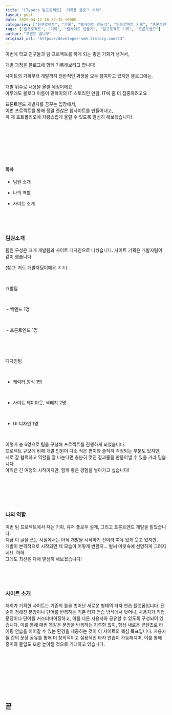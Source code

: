 ```yaml
---
title: "[Typers 팀프로젝트]  기록용 블로그 시작"
layout: post
date: 2025-04-12 16:37:35 +0900
categories: ["팀프로젝트", "기록", "웹사이트 만들기", "팀프로젝트 기록", "프론트엔드"]
tags: ["팀프로젝트", "기록", "웹사이트 만들기", "팀프로젝트 기록", "프론트엔드"]
author: "프론트 꿈나무"
original_url: "https://developer-smh.tistory.com/13"
---
```


이번에 학교 친구들과 팀 프로젝트를 하게 되는 좋은 기회가 생겨서,

개발 과정을 블로그에 함께 기록해보려고 합니다!

사이트의 기획부터 개발까지 전반적인 과정을 모두 참여하고 있지만 블로그에는,

개발 위주로 내용을 올릴 예정이에요.  
아무래도 블로그 이름이 민혁이의 IT 스토리인 만큼, IT에 좀 더 집중하려고요  

프론트엔드 개발자를 꿈꾸는 입장에서,  
이번 프로젝트를 통해 정말 괜찮은 웹사이트를 만들어내고,  
꼭 제 포트폴리오에 자랑스럽게 올릴 수 있도록 열심히 해보겠습니다! 

 

 

 

 

#### 목차 

- 팀원 소개

- 나의 역할

- 사이트 소개

 

 

### 팀원소개

팀원 구성은 크게 개발팀과 사이트 디자인으로 나눴습니다. 사이트 기획은 개발자팀이 같이 했습니다.

(참고: 저도 개발자팀이에요 ㅎㅎ)

 

개발팀

 

 - 백엔드 1명

 

 - 프론트엔드 1명

 

 

디자인팀 

 

- 캐릭터,장식 1명

 

- 사이트 레이아웃, 색배치 2명

 

- UI 디자인 1명 

 

이렇게 총 6명으로 팀을 구성해 프로젝트를 진행하게 되었습니다.  
프로젝트 규모에 비해 개발 인원이 다소 적은 편이라 솔직히 걱정되는 부분도 있지만,  
서로 잘 협력하고 역할을 잘 나눈다면 충분히 멋진 결과물을 만들어낼 수 있을 거라 믿습니다.  
아직은 긴 여정의 시작이지만, 함께 좋은 경험을 쌓아가고 싶습니다!

 

 

 

### 나의 역할 

이번 팀 프로젝트에서 저는 기획, 유저 플로우 설계, 그리고 프론트엔드 개발을 맡았습니다.  
지금 이 글을 쓰는 시점에서는 아직 개발을 시작하기 전이라 여유 있게 웃고 있지만,  
개발이 본격적으로 시작되면 제 모습이 어떻게 변할지... 벌써 머릿속에 선명하게 그려지네요. 하하    
그래도 최선을 다해 열심히 해보겠습니다!  

 

 

### 사이트 소개

저희가 기획한 사이트는 기존의 틀을 벗어난 새로운 형태의 타자 연습 플랫폼입니다. 단순히 정해진 문장이나 단어를 반복하는 기존 타자 연습 방식에서 벗어나, 사용자가 직접 문장이나 단어를 커스터마이징하고, 이를 다른 사용자와 공유할 수 있도록 구성되어 있습니다. 이를 통해 매번 똑같은 문장을 반복하는 지루함 없이, 항상 새로운 콘텐츠로 타이핑 연습을 이어갈 수 있는 환경을 제공하는 것이 이 사이트의 핵심 목표입니다. 사용자들 간의 문장 공유를 통해 더 창의적이고 실용적인 타자 연습이 가능해지며, 이를 통해 흥미와 몰입도 또한 높아질 것으로 기대하고 있습니다.

###  

 

 

 

## 끝
